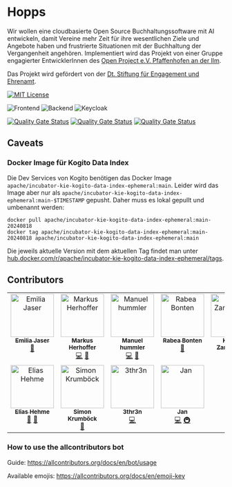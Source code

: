 # Hopps

Wir wollen eine cloudbasierte Open Source Buchhaltungssoftware mit AI entwickeln, damit Vereine mehr Zeit für ihre
wesentlichen Ziele und Angebote haben und frustrierte Situationen mit der Buchhaltung der Vergangenheit angehören.
Implementiert wird das Projekt von einer Gruppe engagierter EntwicklerInnen
des [Open Project e.V. Pfaffenhofen an der Ilm](https://op-paf.de).

Das Projekt wird gefördert von
der [Dt. Stiftung für Engagement und Ehrenamt](https://www.deutsche-stiftung-engagement-und-ehrenamt.de/).

[![MIT License](https://img.shields.io/badge/License-MIT-green.svg)](https://choosealicense.com/licenses/mit/)

![Frontend](https://github.com/hopps-app/hopps/actions/workflows/frontend.yml/badge.svg)
![Backend](https://github.com/hopps-app/hopps/actions/workflows/backend.yml/badge.svg)
![Keycloak](https://github.com/hopps-app/hopps/actions/workflows/keycloak.yml/badge.svg)

[![Quality Gate Status](https://sonarcloud.io/api/project_badges/measure?project=hopps-app_hopps-vereine&metric=alert_status)](https://sonarcloud.io/summary/new_code?id=hopps-app_hopps-vereine)
[![Quality Gate Status](https://sonarcloud.io/api/project_badges/measure?project=hopps-app_hopps-document-ai&metric=alert_status)](https://sonarcloud.io/summary/new_code?id=hopps-app_hopps-document-ai)
[![Quality Gate Status](https://sonarcloud.io/api/project_badges/measure?project=hopps-app_hopps-fin&metric=alert_status)](https://sonarcloud.io/summary/new_code?id=hopps-app_hopps-fin)

## Caveats

### Docker Image für Kogito Data Index

Die Dev Services von Kogito benötigen das Docker Image `apache/incubator-kie-kogito-data-index-ephemeral:main`. Leider
wird das Image aber nur als `apache/incubator-kie-kogito-data-index-ephemeral:main-$TIMESTAMP` gepusht. Daher muss es
lokal gepullt und umbenannt werden:

    docker pull apache/incubator-kie-kogito-data-index-ephemeral:main-20240818
    docker tag apache/incubator-kie-kogito-data-index-ephemeral:main-20240818 apache/incubator-kie-kogito-data-index-ephemeral:main

Die jeweils aktuelle Version mit dem aktuellen Tag findet man
unter [hub.docker.com/r/apache/incubator-kie-kogito-data-index-ephemeral/tags](https://hub.docker.com/r/apache/incubator-kie-kogito-data-index-ephemeral/tags).

## Contributors

<!-- ALL-CONTRIBUTORS-LIST:START - Do not remove or modify this section -->
<!-- prettier-ignore-start -->
<!-- markdownlint-disable -->
<table>
  <tbody>
    <tr>
      <td align="center" valign="top" width="14.28%"><a href="https://github.com/schitcrafter"><img src="https://avatars.githubusercontent.com/u/58911293?v=4?s=100" width="100px;" alt="Emilia Jaser"/><br /><sub><b>Emilia Jaser</b></sub></a><br /><a href="#tool-schitcrafter" title="Tools">🔧</a></td>
      <td align="center" valign="top" width="14.28%"><a href="http://explore.de"><img src="https://avatars.githubusercontent.com/u/545499?v=4?s=100" width="100px;" alt="Markus Herhoffer"/><br /><sub><b>Markus Herhoffer</b></sub></a><br /><a href="#code-d135-1r43" title="Code">💻</a> <a href="#business-d135-1r43" title="Business development">💼</a></td>
      <td align="center" valign="top" width="14.28%"><a href="http://www.hummli.de"><img src="https://avatars.githubusercontent.com/u/25209702?v=4?s=100" width="100px;" alt="Manuel hummler"/><br /><sub><b>Manuel hummler</b></sub></a><br /><a href="#code-manuelhummler" title="Code">💻</a> <a href="#business-manuelhummler" title="Business development">💼</a></td>
      <td align="center" valign="top" width="14.28%"><a href="https://github.com/RabeaBonten"><img src="https://avatars.githubusercontent.com/u/176834893?v=4?s=100" width="100px;" alt="Rabea Bonten"/><br /><sub><b>Rabea Bonten</b></sub></a><br /><a href="#design-RabeaBonten" title="Design">🎨</a></td>
      <td align="center" valign="top" width="14.28%"><a href="https://github.com/kzamurnyak"><img src="https://avatars.githubusercontent.com/u/45554106?v=4?s=100" width="100px;" alt="Kostya Zamurnyak"/><br /><sub><b>Kostya Zamurnyak</b></sub></a><br /><a href="#code-kzamurnyak" title="Code">💻</a></td>
      <td align="center" valign="top" width="14.28%"><a href="https://github.com/zom5583"><img src="https://avatars.githubusercontent.com/u/103882767?v=4?s=100" width="100px;" alt="zom5583"/><br /><sub><b>zom5583</b></sub></a><br /><a href="#code-zom5583" title="Code">💻</a></td>
      <td align="center" valign="top" width="14.28%"><a href="https://github.com/lukas-leonhardt"><img src="https://avatars.githubusercontent.com/u/143081806?v=4?s=100" width="100px;" alt="lukas-leonhardt"/><br /><sub><b>lukas-leonhardt</b></sub></a><br /><a href="#design-lukas-leonhardt" title="Design">🎨</a></td>
    </tr>
    <tr>
      <td align="center" valign="top" width="14.28%"><a href="https://github.com/eliashehme"><img src="https://avatars.githubusercontent.com/u/176706065?v=4?s=100" width="100px;" alt="Elias Hehme"/><br /><sub><b>Elias Hehme</b></sub></a><br /><a href="#projectManagement-eliashehme" title="Project Management">📆</a> <a href="#business-eliashehme" title="Business development">💼</a></td>
      <td align="center" valign="top" width="14.28%"><a href="http://www.nachhilfe-paf.de"><img src="https://avatars.githubusercontent.com/u/119429802?v=4?s=100" width="100px;" alt="Simon Krumböck"/><br /><sub><b>Simon Krumböck</b></sub></a><br /><a href="#projectManagement-sk2675" title="Project Management">📆</a></td>
      <td align="center" valign="top" width="14.28%"><a href="https://github.com/3thr3n"><img src="https://avatars.githubusercontent.com/u/33932819?v=4?s=100" width="100px;" alt="3thr3n"/><br /><sub><b>3thr3n</b></sub></a><br /><a href="#code-3thr3n" title="Code">💻</a></td>
      <td align="center" valign="top" width="14.28%"><a href="https://github.com/98jan"><img src="https://avatars.githubusercontent.com/u/46779261?v=4?s=100" width="100px;" alt="Jan"/><br /><sub><b>Jan</b></sub></a><br /><a href="#code-98jan" title="Code">💻</a> <a href="#infra-98jan" title="Infrastructure (Hosting, Build-Tools, etc)">🚇</a></td>
    </tr>
  </tbody>
</table>

<!-- markdownlint-restore -->
<!-- prettier-ignore-end -->

<!-- ALL-CONTRIBUTORS-LIST:END -->

### How to use the allcontributors bot

Guide: https://allcontributors.org/docs/en/bot/usage

Available emojis: https://allcontributors.org/docs/en/emoji-key
